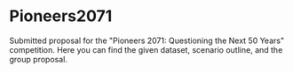 # Pioneers2071
Submitted proposal for the "Pioneers 2071: Questioning the Next 50 Years" competition.
Here you can find the given dataset, scenario outline, and the group proposal.
